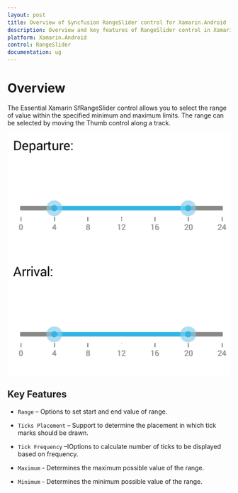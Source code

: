 ```yaml
---
layout: post
title: Overview of Syncfusion RangeSlider control for Xamarin.Android
description: Overview and key features of RangeSlider control in Xamarin.Android
platform: Xamarin.Android
control: RangeSlider
documentation: ug
---
```


# Overview

The Essential Xamarin SfRangeSlider control allows you to select the range of value within the specified minimum and maximum limits. The range can be selected by moving the Thumb control along a track. 

![](images/Overview.png)

## Key Features

* `Range` – Options to set start and end value of range.

* `Ticks Placement` – Support to determine the placement in which tick marks should be drawn.

* `Tick Frequency` –IOptions to calculate number of ticks to be displayed based on frequency.

* `Maximum` - Determines the maximum possible value of the range.

* `Minimum` - Determines the minimum possible value of the range.






